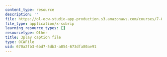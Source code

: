 ```yaml
---
content_type: resource
description: ''
file: https://ol-ocw-studio-app-production.s3.amazonaws.com/courses/7-016-introductory-biology-fall-2018/670a2fb36bd75db3a054673dfa80ae91_kVu37T6sB_E.vtt
file_type: application/x-subrip
learning_resource_types: []
resourcetype: Other
title: 3play caption file
type: OCWFile
uid: 670a2fb3-6bd7-5db3-a054-673dfa80ae91
---
```

